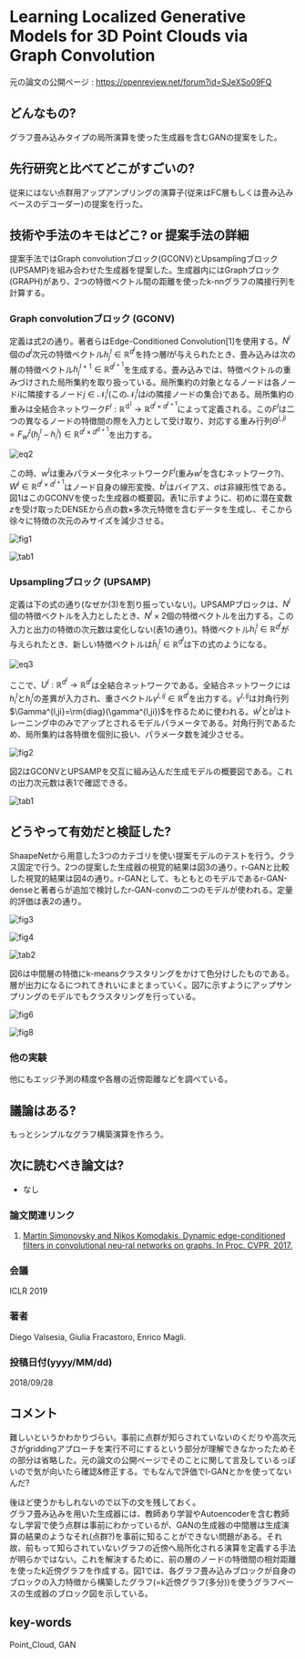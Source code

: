 # Learning Localized Generative Models for 3D Point Clouds via Graph Convolution

元の論文の公開ページ : https://openreview.net/forum?id=SJeXSo09FQ

## どんなもの?
グラフ畳み込みタイプの局所演算を使った生成器を含むGANの提案をした。

## 先行研究と比べてどこがすごいの?
従来にはない点群用アップアンプリングの演算子(従来はFC層もしくは畳み込みベースのデコーダー)の提案を行った。

## 技術や手法のキモはどこ? or 提案手法の詳細
提案手法ではGraph convolutionブロック(GCONV)とUpsamplingブロック(UPSAMP)を組み合わせた生成器を提案した。生成器内にはGraphブロック(GRAPH)があり、2つの特徴ベクトル間の距離を使ったk-nnグラフの隣接行列を計算する。

### Graph convolutionブロック (GCONV)
定義は式2の通り。著者らはEdge-Conditioned Convolution[1]を使用する。$N^l$個の$d^l$次元の特徴ベクトル$h_ j^l\in \mathbb{R}^{d^l}$を持つ層$l$が与えられたとき、畳み込みは次の層の特徴ベクトル$h_ j^{l+1}\in\mathbb{R}^{d^{l+1} }$を生成する。畳み込みでは、特徴ベクトルの重みづけされた局所集約を取り扱っている。局所集約の対象となるノードは各ノード$i$に隣接するノード$j\in\mathcal{N}_ i^l$(この$\mathcal{N}_ i^l$は$i$の隣接ノードの集合)である。局所集約の重みは全結合ネットワーク$F^l:\mathbb{R^{d^l} }\to\mathbb{R}^{d^l \times d^{l+1} }$によって定義される。この$F^l$は二つの異なるノードの特徴間の際を入力として受け取り、対応する重み行列$\Theta^{l,ji}=F_ {w^l}^l(h_ j^l-h_ i^l)\in\mathbb{R}^{d^l\times d^{d+1} }$を出力する。

![eq2](img/LLGMf3PCvGC/eq2.png)

この時、$w^l$は重みパラメータ化ネットワーク$F^l$(重み$w^l$を含むネットワーク?)、$W^l\in\mathbb{R}^{d^l\times d^{l+1} }$はノード自身の線形変換、$b^l$はバイアス、$\sigma$は非線形性である。  
図1はこのGCONVを使った生成器の概要図。表1に示すように、初めに潜在変数$z$を受け取ったDENSEから点の数$\times$多次元特徴を含むデータを生成し、そこから徐々に特徴の次元のみサイズを減少させる。

![fig1](img/LLGMf3PCvGC/fig1.png)

![tab1](img/LLGMf3PCvGC/tab1.png)

### Upsamplingブロック (UPSAMP)
定義は下の式の通り(なぜか(3)を割り振っていない)。UPSAMPブロックは、$N^l$個の特徴ベクトルを入力としたとき、$N^l\times2$個の特徴ベクトルを出力する。この入力と出力の特徴の次元数は変化しない(表1の通り)。特徴ベクトル$h_ i^l\in\mathbb{R}^{d^l}$が与えられたとき、新しい特徴ベクトルは$\tilde{h}_ i^l\in\mathbb{R}^{d^l}$は下の式のようになる。

![eq3](img/LLGMf3PCvGC/eq3.png)

ここで、$U^l:\mathbb{R}^{d^l}\to\mathbb{R}^{d^l}$は全結合ネットワークである。全結合ネットワークには$h_ i^l$と$h_ j^l$の差異が入力され、重さベクトル$\gamma^{l,ij}\in \mathbb{R}^{d^l}$を出力する。$\gamma^{l,ij}$は対角行列$\Gamma^{l,ji}=\rm{diag}(\gamma^{l,ji})$を作るために使われる。$\tilde{w}^l$と$b^l$はトレーニング中のみでアップとされるモデルパラメータである。対角行列であるため、局所集約は各特徴を個別に扱い、パラメータ数を減少させる。

![fig2](img/LLGMf3PCvGC/fig2.png)

図2はGCONVとUPSAMPを交互に組み込んだ生成モデルの概要図である。これの出力次元数は表1で確認できる。

![tab1](img/LLGMf3PCvGC/tab1.png)

## どうやって有効だと検証した?
ShaapeNetから用意した3つのカテゴリを使い提案モデルのテストを行う。クラス固定で行う。2つの提案した生成器の視覚的結果は図3の通り。r-GANと比較した視覚的結果は図4の通り。r-GANとして、もともとのモデルであるr-GAN-denseと著者らが追加で検討したr-GAN-convの二つのモデルが使われる。定量的評価は表2の通り。

![fig3](img/LLGMf3PCvGC/fig3.png)

![fig4](img/LLGMf3PCvGC/fig4.png)

![tab2](img/LLGMf3PCvGC/tab2.png)

図6は中間層の特徴にk-meansクラスタリングをかけて色分けしたものである。層が出力になるにつれてきれいにまとまっていく。図7に示すようにアップサンプリングのモデルでもクラスタリングを行っている。

![fig6](img/LLGMf3PCvGC/fig6.png)

![fig8](img/LLGMf3PCvGC/fig8.png)


### 他の実験
他にもエッジ予測の精度や各層の近傍距離などを調べている。

## 議論はある?
もっとシンプルなグラフ構築演算を作ろう。

## 次に読むべき論文は?
- なし

### 論文関連リンク
1. [Martin Simonovsky and Nikos Komodakis. Dynamic edge-conditioned filters in convolutional neu-ral networks on graphs. In Proc. CVPR, 2017.](https://arxiv.org/abs/1704.02901)

### 会議
ICLR 2019

### 著者
Diego Valsesia, Giulia Fracastoro, Enrico Magli.

### 投稿日付(yyyy/MM/dd)
2018/09/28

## コメント
難しいというかわかりづらい。事前に点群が知らされていないのくだりや高次元さがgriddingアプローチを実行不可にするという部分が理解できなかったためその部分は省略した。元の論文の公開ページでそのことに関して言及しているっぽいので気が向いたら確認&修正する。でもなんで評価でl-GANとかを使ってないんだ?

後ほど使うかもしれないので以下の文を残しておく。  
グラフ畳み込みを用いた生成器には、教師あり学習やAutoencoderを含む教師なし学習で使う点群は事前にわかっているが、GANの生成器の中間層は生成演算の結果のようなそれ(点群?)を事前に知ることができない問題がある。それ故、前もって知らされていないグラフの近傍へ局所化される演算を定義する手法が明らかではない。これを解決するために、前の層のノードの特徴間の相対距離を使ったk近傍グラフを作成する。図1では、各グラフ畳み込みブロックが自身のブロックの入力特徴から構築したグラフ(=k近傍グラフ(多分))を使うグラフベースの生成器のブロック図を示している。


## key-words
Point_Cloud, GAN